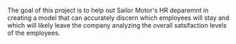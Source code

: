 The goal of this project is to help out Sailor Motor's HR deparemnt in creating a model that can accurately discern which employees will stay and which will likely leave the company analyzing the overall satsifaction levels of the employees. 
